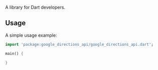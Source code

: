 A library for Dart developers.



## Usage

A simple usage example:

```dart
import 'package:google_directions_api/google_directions_api.dart';

main() {
  
}
```

